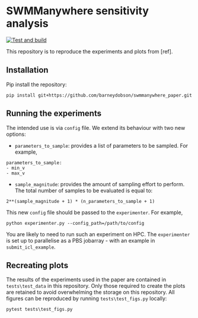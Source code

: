 # SWMManywhere sensitivity analysis
<!-- markdown-link-check-disable -->
[![Test and build](https://github.com/ImperialCollegeLondon/SWMManywhere/actions/workflows/ci.yml/badge.svg)](https://github.com/ImperialCollegeLondon/SWMManywhere/actions/workflows/ci.yml)
<!-- markdown-link-check-enable -->

This repository is to reproduce the experiments and plots from [ref].

## Installation

Pip install the repository:

```
pip install git+https://github.com/barneydobson/swmmanywhere_paper.git
```

## Running the experiments

The intended use is via `config` file. We extend its behaviour with two new options:

- `parameters_to_sample`: provides a list of parameters to be sampled. For example,
```
parameters_to_sample:
- min_v
- max_v
```
- `sample_magnitude`: provides the amount of sampling effort to perform. The total number
of samples to be evaluated is equal to:
```
2**(sample_magnitude + 1) * (n_parameters_to_sample + 1)
```

This new `config` file should be passed to the `experimenter`. For example,
```
python experimenter.py --config_path=/path/to/config
```

You are likely to need to run such an experiment on HPC. The `experimenter` is set up
to parallelise as a PBS jobarray - with an example in `submit_icl_example`.

## Recreating plots

The results of the experiments used in the paper are contained in `tests\test_data` in this repository.
Only those required to create the plots are retained to avoid overwhelming the storage on this repository.
All figures can be reproduced by running `tests\test_figs.py` locally:

```python
pytest tests\test_figs.py
```
